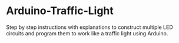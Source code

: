 # Arduino-Traffic-Light
Step by step instructions with explanations to construct multiple LED circuits and program them to work like a traffic light using Arduino.
